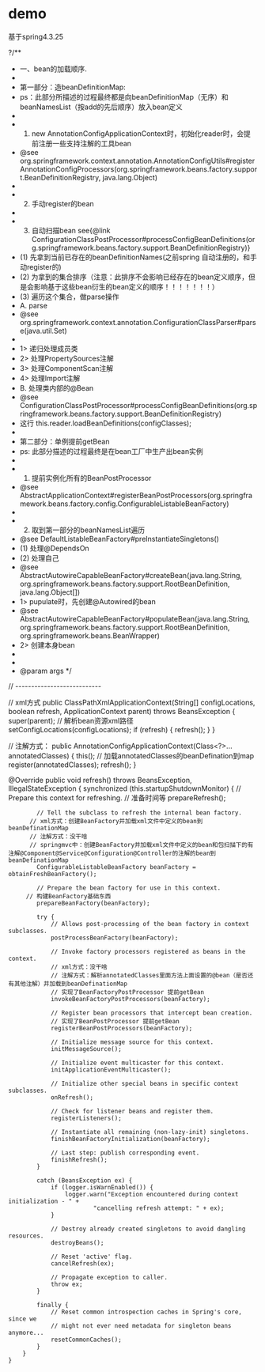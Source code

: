 # demo
基于spring4.3.25

?/**
  * 一、bean的加载顺序.
  *
  * 第一部分：造beanDefinitionMap:
  *  ps：此部分所描述的过程最终都是向beanDefinitionMap（无序）和beanNamesList（按add的先后顺序）放入bean定义
  *
  * 1. new AnnotationConfigApplicationContext时，初始化reader时，会提前注册一些支持注解的工具bean
  * @see org.springframework.context.annotation.AnnotationConfigUtils#registerAnnotationConfigProcessors(org.springframework.beans.factory.support.BeanDefinitionRegistry, java.lang.Object)
  *
  * 2. 手动register的bean
  *
  * 3. 自动扫描bean see{@link ConfigurationClassPostProcessor#processConfigBeanDefinitions(org.springframework.beans.factory.support.BeanDefinitionRegistry)}
  * (1) 先拿到当前已存在的beanDefinitionNames(之前spring 自动注册的，和手动register的)
  * (2) 为拿到的集合排序（注意：此排序不会影响已经存在的bean定义顺序，但是会影响基于这些bean衍生的bean定义的顺序！！！！！！！）
  * (3) 遍历这个集合，做parse操作
  *  A. parse
  *  @see org.springframework.context.annotation.ConfigurationClassParser#parse(java.util.Set)
  *
  *  1> 递归处理成员类
  *  2> 处理PropertySources注解
  *  3> 处理ComponentScan注解
  *  4> 处理Import注解
  *  B. 处理类内部的@Bean
  *  @see ConfigurationClassPostProcessor#processConfigBeanDefinitions(org.springframework.beans.factory.support.BeanDefinitionRegistry)
  *  这行 this.reader.loadBeanDefinitions(configClasses);
  *
  * 第二部分：单例提前getBean
  *  ps: 此部分描述的过程最终是在bean工厂中生产出bean实例
  *
  * 1. 提前实例化所有的BeanPostProcessor
  *  @see AbstractApplicationContext#registerBeanPostProcessors(org.springframework.beans.factory.config.ConfigurableListableBeanFactory)
  *
  * 2. 取到第一部分的beanNamesList遍历
  * @see DefaultListableBeanFactory#preInstantiateSingletons()
  * (1) 处理@DependsOn
  * (2) 处理自己
  *  @see AbstractAutowireCapableBeanFactory#createBean(java.lang.String, org.springframework.beans.factory.support.RootBeanDefinition, java.lang.Object[])
  *   1> pupulate时，先创建@Autowired的bean
  *   @see AbstractAutowireCapableBeanFactory#populateBean(java.lang.String, org.springframework.beans.factory.support.RootBeanDefinition, org.springframework.beans.BeanWrapper)
  *   2> 创建本身bean
  *
  *
  * @param args
  */

// ---------------------------

// xml方式
public ClassPathXmlApplicationContext(String[] configLocations, boolean refresh, ApplicationContext parent)
			throws BeansException {
		super(parent);
		// 解析bean资源xml路径
		setConfigLocations(configLocations);
		if (refresh) {
			refresh();
		}
	}

// 注解方式：
public AnnotationConfigApplicationContext(Class<?>... annotatedClasses) {
		this();
		// 加载annotatedClasses的beanDefination到map
		register(annotatedClasses);
		refresh();
	}


@Override
	public void refresh() throws BeansException, IllegalStateException {
		synchronized (this.startupShutdownMonitor) {
			// Prepare this context for refreshing.
			// 准备时间等
			prepareRefresh();

			// Tell the subclass to refresh the internal bean factory.
		  // xml方式：创建BeanFactory并加载xml文件中定义的bean到beanDefinationMap
		  // 注解方式：没干啥
		  // springmvc中：创建BeanFactory并加载xml文件中定义的bean和包扫描下的有注解@Component@Service@Configuration@Controller的注解的bean到beanDefinationMap
			ConfigurableListableBeanFactory beanFactory = obtainFreshBeanFactory();

			// Prepare the bean factory for use in this context.
		 // 构建BeanFactory基础东西
 			prepareBeanFactory(beanFactory);

			try {
				// Allows post-processing of the bean factory in context subclasses.
				postProcessBeanFactory(beanFactory);

				// Invoke factory processors registered as beans in the context.
				// xml方式：没干啥
		        // 注解方式：解析annotatedClasses里面方法上面设置的@bean（是否还有其他注解）并加载到beanDefinationMap
		        // 实现了BeanFactoryPostProcessor 提前getBean
				invokeBeanFactoryPostProcessors(beanFactory);

				// Register bean processors that intercept bean creation.
				// 实现了BeanPostProcessor 提前getBean
				registerBeanPostProcessors(beanFactory);

				// Initialize message source for this context.
				initMessageSource();

				// Initialize event multicaster for this context.
				initApplicationEventMulticaster();

				// Initialize other special beans in specific context subclasses.
				onRefresh();

				// Check for listener beans and register them.
				registerListeners();

				// Instantiate all remaining (non-lazy-init) singletons.
				finishBeanFactoryInitialization(beanFactory);

				// Last step: publish corresponding event.
				finishRefresh();
			}

			catch (BeansException ex) {
				if (logger.isWarnEnabled()) {
					logger.warn("Exception encountered during context initialization - " +
							"cancelling refresh attempt: " + ex);
				}

				// Destroy already created singletons to avoid dangling resources.
				destroyBeans();

				// Reset 'active' flag.
				cancelRefresh(ex);

				// Propagate exception to caller.
				throw ex;
			}

			finally {
				// Reset common introspection caches in Spring's core, since we
				// might not ever need metadata for singleton beans anymore...
				resetCommonCaches();
			}
		}
	}
	
	